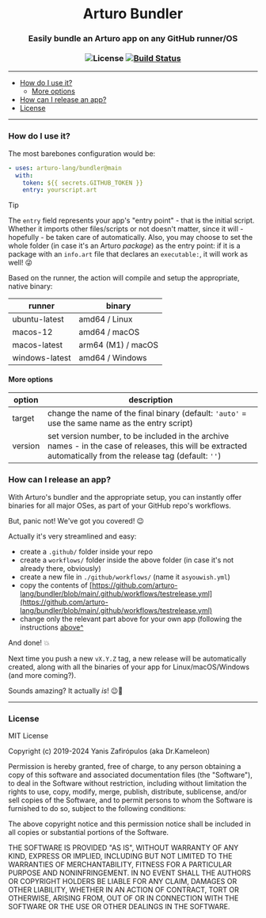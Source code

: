 <div align="center">

<h1>Arturo Bundler</h1> 

### Easily bundle an Arturo app on any GitHub runner/OS<br><br>![License](https://img.shields.io/github/license/arturo-lang/bundler?style=for-the-badge) [![Build Status](https://img.shields.io/github/actions/workflow/status/arturo-lang/bundler/testbundle.yml?branch=main&style=for-the-badge)](https://github.com/arturo-lang/bundler/actions)
</div>

---
 
<!--ts-->
   * [How do I use it?](#how-do-i-use-it)
      * [More options](#more-options)
   * [How can I release an app?](#how-can-i-release-an-app)
   * [License](#license)
<!--te-->

---

### How do I use it?

The most barebones configuration would be:

```yaml
- uses: arturo-lang/bundler@main
  with: 
    token: ${{ secrets.GITHUB_TOKEN }}
    entry: yourscript.art
```

> [!TIP]
> The `entry` field represents your app's "entry point" - that is the initial script. Whether it imports other files/scripts or not doesn't matter, since it will - hopefully - be taken care of automatically. Also, you may choose to set the whole folder (in case it's an Arturo *package*) as the entry point: if it is a package with an `info.art` file that declares an `executable:`, it will work as well! 😜

Based on the runner, the action will compile and setup the appropriate, native binary:

| runner | binary |
|--------|--------|
| ubuntu-latest | amd64 / Linux |
| macos-12 | amd64 / macOS |
| macos-latest | arm64 (M1) / macOS |
| windows-latest | amd64 / Windows |

#### More options

| option | description |
|--------|-------------|
| target | change the name of the final binary (default: `'auto'` = use the same name as the entry script) |
| version | set version number, to be included in the archive names - in the case of releases, this will be extracted automatically from the release tag (default: `''`) |

### How can I release an app?

With Arturo's bundler and the appropriate setup, you can instantly offer binaries for all major OSes, as part of your GitHub repo's workflows.

But, panic not! We've got you covered! 😉

Actually it's very streamlined and easy:

- create a `.github/` folder inside your repo
- create a `workflows/` folder inside the above folder (in case it's not already there, obviously)
- create a new file in `./github/workflows/` (name it `asyouwish.yml`)
- copy the contents of [https://github.com/arturo-lang/bundler/blob/main/.github/workflows/testrelease.yml](https://github.com/arturo-lang/bundler/blob/main/.github/workflows/testrelease.yml)
- change only the relevant part above for your own app (following the instructions [above^](#how-do-i-use-it)

And done! 💥

Next time you push a new `vX.Y.Z` tag, a new release will be automatically created, along with all the binaries of your app for Linux/macOS/Windows (and more coming?).

Sounds amazing? It actually *is*! 😉🚀

------

### License

MIT License

Copyright (c) 2019-2024 Yanis Zafirópulos (aka Dr.Kameleon)

Permission is hereby granted, free of charge, to any person obtaining a copy
of this software and associated documentation files (the "Software"), to deal
in the Software without restriction, including without limitation the rights
to use, copy, modify, merge, publish, distribute, sublicense, and/or sell
copies of the Software, and to permit persons to whom the Software is
furnished to do so, subject to the following conditions:

The above copyright notice and this permission notice shall be included in all
copies or substantial portions of the Software.

THE SOFTWARE IS PROVIDED "AS IS", WITHOUT WARRANTY OF ANY KIND, EXPRESS OR
IMPLIED, INCLUDING BUT NOT LIMITED TO THE WARRANTIES OF MERCHANTABILITY,
FITNESS FOR A PARTICULAR PURPOSE AND NONINFRINGEMENT. IN NO EVENT SHALL THE
AUTHORS OR COPYRIGHT HOLDERS BE LIABLE FOR ANY CLAIM, DAMAGES OR OTHER
LIABILITY, WHETHER IN AN ACTION OF CONTRACT, TORT OR OTHERWISE, ARISING FROM,
OUT OF OR IN CONNECTION WITH THE SOFTWARE OR THE USE OR OTHER DEALINGS IN THE
SOFTWARE.
